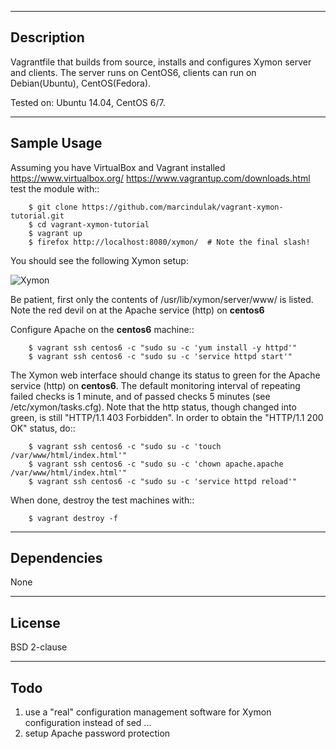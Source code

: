 -----------
Description
-----------

Vagrantfile that builds from source,
installs and configures Xymon server and clients.
The server runs on CentOS6, clients can run on Debian(Ubuntu), CentOS(Fedora).

Tested on: Ubuntu 14.04, CentOS 6/7.

------------
Sample Usage
------------

Assuming you have VirtualBox and Vagrant installed
https://www.virtualbox.org/ https://www.vagrantup.com/downloads.html
test the module with::

        $ git clone https://github.com/marcindulak/vagrant-xymon-tutorial.git
        $ cd vagrant-xymon-tutorial
        $ vagrant up
        $ firefox http://localhost:8080/xymon/  # Note the final slash!

You should see the following Xymon setup:

![Xymon](https://raw.github.com/marcindulak/vagrant-xymon-tutorial/master/screenshots/xymon.png)

Be patient, first only the contents of /usr/lib/xymon/server/www/ is listed.
Note the red devil on at the Apache service (http) on **centos6**

Configure Apache on the **centos6** machine::

        $ vagrant ssh centos6 -c "sudo su -c 'yum install -y httpd'"
        $ vagrant ssh centos6 -c "sudo su -c 'service httpd start'"

The Xymon web interface should change its status to green for the Apache service (http) on **centos6**.
The default monitoring interval of repeating failed checks is 1 minute,
and of passed checks 5 minutes (see /etc/xymon/tasks.cfg).
Note that the http status, though changed into green, is still "HTTP/1.1 403 Forbidden". In order
to obtain the "HTTP/1.1 200 OK" status, do::

        $ vagrant ssh centos6 -c "sudo su -c 'touch /var/www/html/index.html'"
        $ vagrant ssh centos6 -c "sudo su -c 'chown apache.apache /var/www/html/index.html'"
        $ vagrant ssh centos6 -c "sudo su -c 'service httpd reload'"

When done, destroy the test machines with::

        $ vagrant destroy -f


------------
Dependencies
------------

None


-------
License
-------

BSD 2-clause


----
Todo
----

1. use a "real" configuration management software for Xymon configuration instead of sed ...
2. setup Apache password protection
